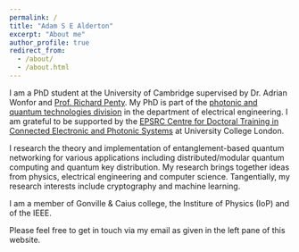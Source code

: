 ```yaml
---
permalink: /
title: "Adam S E Alderton"
excerpt: "About me"
author_profile: true
redirect_from: 
  - /about/
  - /about.html
---
```


I am a PhD student at the University of Cambridge supervised by Dr. Adrian Wonfor and [Prof. Richard Penty](http://www.eng.cam.ac.uk/profiles/rvp11). My PhD is part of the [photonic and quantum technologies division](https://ee.eng.cam.ac.uk/index.php/photonic-and-quantum-technologies/) in the department of electrical engineering. I am grateful to be supported by the [EPSRC Centre for Doctoral Training in Connected Electronic and Photonic Systems](https://www.ceps-cdt.org/) at University College London.

I research the theory and implementation of entanglement-based quantum networking for various applications including distributed/modular quantum computing and quantum key distribution. My research brings together ideas from physics, electrical engineering and computer science. Tangentially, my research interests include cryptography and machine learning.

I am a member of Gonville & Caius college, the Institure of Physics (IoP) and of the IEEE.

Please feel free to get in touch via my email as given in the left pane of this website.



